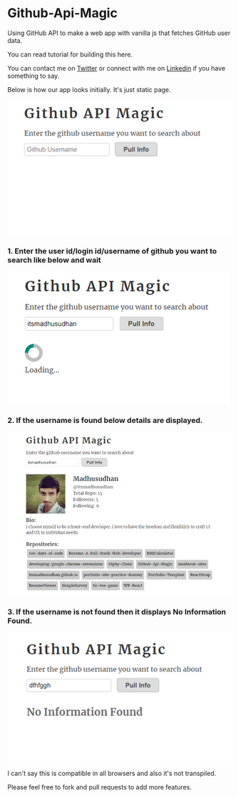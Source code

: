 # Github-Api-Magic
Using GitHub API to make a web app with vanilla js that fetches GitHub user data.

You can read tutorial for building this here.

You can contact me on [Twitter](https://twitter.com/itsmadhusudhan) or connect with me on [Linkedin](https://linkedin.com/in/itsmadhusudhan) if you have something to say.

Below is how our app looks initially. It's just static page.

![](/screenshots/initial-frontend.png)

### 1. Enter the user id/login id/username of github you want to search like below and wait

![](/screenshots/searching-frontend.png)

### 2. If the username is found below details are displayed.

![](/screenshots/results-frontend.png)

### 3. If the username is not found then it displays No Information Found.

![](/screenshots/noinfo-frontend.png)

I can't say this is compatible in all browsers and also it's not transpiled.

Please feel free to fork and pull requests to add more features.



